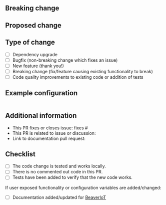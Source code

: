 <!--
  You are amazing! Thanks for contributing to our project!
  Please, DO NOT DELETE ANY TEXT from this template! (unless instructed).
-->
## Breaking change
<!--
  If your PR contains a breaking change for existing users, it is important
  to tell them what breaks, how to make it work again and why we did this.
  This piece of text is published with the release notes, so it helps if you
  write it towards our users, not us.
  Note: Remove this section if this PR is NOT a breaking change.
-->


## Proposed change
<!--
  Describe the big picture of your changes here to communicate to the
  maintainers why we should accept this pull request. If it fixes a bug
  or resolves a feature request, be sure to link to that issue or discussion
  in the additional information section.
-->


## Type of change
<!--
  What type of change does your PR introduce to the MilesightIoT Web?
  NOTE: Put an `x` in the boxes that apply. And please check only 1 !  box !
  If your PR requires multiple boxes to be checked, you'll most likely need to
  split it into multiple PRs. This makes things easier and faster to code review.
-->

- [ ] Dependency upgrade
- [ ] Bugfix (non-breaking change which fixes an issue)
- [ ] New feature (thank you!)
- [ ] Breaking change (fix/feature causing existing functionality to break)
- [ ] Code quality improvements to existing code or addition of tests

## Example configuration
<!--
  Supplying a configuration snippet, makes it easier for a maintainer to test
  your PR.
-->

```yaml

```

## Additional information
<!--
  Details are important, and help maintainers processing your PR.
  Please be sure to fill out additional details, if applicable.
-->

- This PR fixes or closes issue: fixes #
- This PR is related to issue or discussion:
- Link to documentation pull request:

## Checklist
<!--
  Put an `x` in the boxes that apply. You can also fill these out after
  creating the PR. If you're unsure about any of them, don't hesitate to ask.
  We're here to help! This is simply a reminder of what we are going to look
  for before merging your code.
-->

- [ ] The code change is tested and works locally.
- [ ] There is no commented out code in this PR.
- [ ] Tests have been added to verify that the new code works.

If user exposed functionality or configuration variables are added/changed:

- [ ] Documentation added/updated for [BeaverIoT](https://github.com/Milesight-IoT/beaver-iot-docs)

<!--
  Thank you for contributing ^_^
-->
